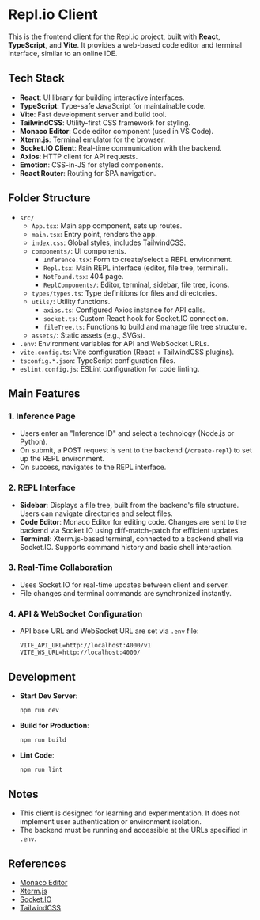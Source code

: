 # Repl.io Client

This is the frontend client for the Repl.io project, built with **React**, **TypeScript**, and **Vite**. It provides a web-based code editor and terminal interface, similar to an online IDE.

## Tech Stack

- **React**: UI library for building interactive interfaces.
- **TypeScript**: Type-safe JavaScript for maintainable code.
- **Vite**: Fast development server and build tool.
- **TailwindCSS**: Utility-first CSS framework for styling.
- **Monaco Editor**: Code editor component (used in VS Code).
- **Xterm.js**: Terminal emulator for the browser.
- **Socket.IO Client**: Real-time communication with the backend.
- **Axios**: HTTP client for API requests.
- **Emotion**: CSS-in-JS for styled components.
- **React Router**: Routing for SPA navigation.

## Folder Structure

- `src/`
  - `App.tsx`: Main app component, sets up routes.
  - `main.tsx`: Entry point, renders the app.
  - `index.css`: Global styles, includes TailwindCSS.
  - `components/`: UI components.
    - `Inference.tsx`: Form to create/select a REPL environment.
    - `Repl.tsx`: Main REPL interface (editor, file tree, terminal).
    - `NotFound.tsx`: 404 page.
    - `ReplComponents/`: Editor, terminal, sidebar, file tree, icons.
  - `types/types.ts`: Type definitions for files and directories.
  - `utils/`: Utility functions.
    - `axios.ts`: Configured Axios instance for API calls.
    - `socket.ts`: Custom React hook for Socket.IO connection.
    - `fileTree.ts`: Functions to build and manage file tree structure.
  - `assets/`: Static assets (e.g., SVGs).
- `.env`: Environment variables for API and WebSocket URLs.
- `vite.config.ts`: Vite configuration (React + TailwindCSS plugins).
- `tsconfig.*.json`: TypeScript configuration files.
- `eslint.config.js`: ESLint configuration for code linting.

## Main Features

### 1. Inference Page

- Users enter an "Inference ID" and select a technology (Node.js or Python).
- On submit, a POST request is sent to the backend (`/create-repl`) to set up the REPL environment.
- On success, navigates to the REPL interface.

### 2. REPL Interface

- **Sidebar**: Displays a file tree, built from the backend's file structure. Users can navigate directories and select files.
- **Code Editor**: Monaco Editor for editing code. Changes are sent to the backend via Socket.IO using diff-match-patch for efficient updates.
- **Terminal**: Xterm.js-based terminal, connected to a backend shell via Socket.IO. Supports command history and basic shell interaction.

### 3. Real-Time Collaboration

- Uses Socket.IO for real-time updates between client and server.
- File changes and terminal commands are synchronized instantly.

### 4. API & WebSocket Configuration

- API base URL and WebSocket URL are set via `.env` file:
  ```
  VITE_API_URL=http://localhost:4000/v1
  VITE_WS_URL=http://localhost:4000/
  ```

## Development

- **Start Dev Server**:  
  ```sh
  npm run dev
  ```
- **Build for Production**:  
  ```sh
  npm run build
  ```
- **Lint Code**:  
  ```sh
  npm run lint
  ```

## Notes

- This client is designed for learning and experimentation. It does not implement user authentication or environment isolation.
- The backend must be running and accessible at the URLs specified in `.env`.

## References

- [Monaco Editor](https://github.com/microsoft/monaco-editor)
- [Xterm.js](https://github.com/xtermjs/xterm.js)
- [Socket.IO](https://socket.io/)
- [TailwindCSS](https://tailwindcss.com/)